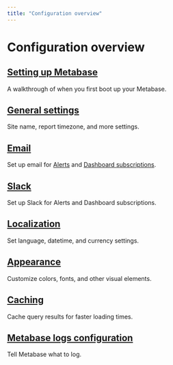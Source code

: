 ```yaml
---
title: "Configuration overview"
---
```


# Configuration overview

## [Setting up Metabase](./setting-up-metabase.md)

A walkthrough of when you first boot up your Metabase.

## [General settings](./settings.md)

Site name, report timezone, and more settings.

## [Email](./email.md)

Set up email for [Alerts](../questions/sharing/alerts.md) and [Dashboard subscriptions](../dashboards/subscriptions.md).

## [Slack](./slack.md)

Set up Slack for Alerts and Dashboard subscriptions.

## [Localization](./localization.md)

Set language, datetime, and currency settings.

## [Appearance](./appearance.md)

Customize colors, fonts, and other visual elements.

## [Caching](./caching.md)

Cache query results for faster loading times.

## [Metabase logs configuration](./log-configuration.md)

Tell Metabase what to log.
